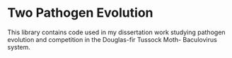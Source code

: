 # Two Pathogen Evolution

This library contains code used in my dissertation work studying pathogen evolution and competition in the Douglas-fir Tussock Moth- Baculovirus system. 
